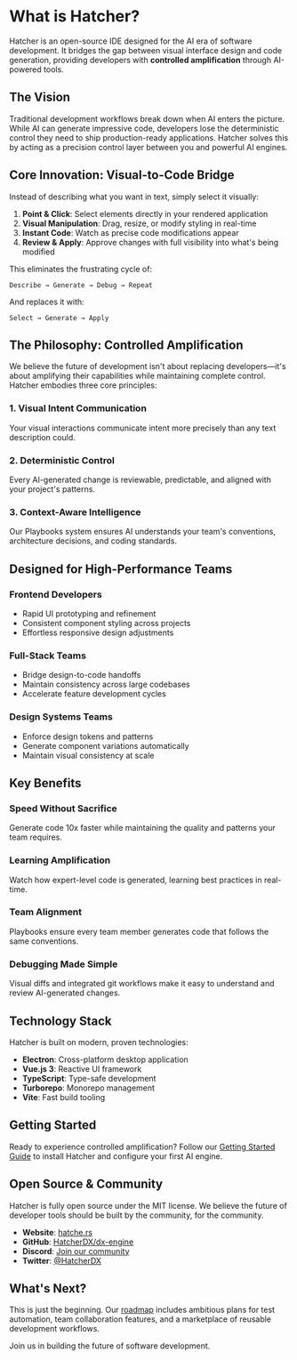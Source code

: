 # What is Hatcher?

Hatcher is an open-source IDE designed for the AI era of software development. It bridges the gap between visual interface design and code generation, providing developers with **controlled amplification** through AI-powered tools.

## The Vision

Traditional development workflows break down when AI enters the picture. While AI can generate impressive code, developers lose the deterministic control they need to ship production-ready applications. Hatcher solves this by acting as a precision control layer between you and powerful AI engines.

## Core Innovation: Visual-to-Code Bridge

Instead of describing what you want in text, simply select it visually:

1. **Point & Click**: Select elements directly in your rendered application
2. **Visual Manipulation**: Drag, resize, or modify styling in real-time
3. **Instant Code**: Watch as precise code modifications appear
4. **Review & Apply**: Approve changes with full visibility into what's being modified

This eliminates the frustrating cycle of:

```
Describe → Generate → Debug → Repeat
```

And replaces it with:

```
Select → Generate → Apply
```

## The Philosophy: Controlled Amplification

We believe the future of development isn't about replacing developers—it's about amplifying their capabilities while maintaining complete control. Hatcher embodies three core principles:

### 1. Visual Intent Communication

Your visual interactions communicate intent more precisely than any text description could.

### 2. Deterministic Control

Every AI-generated change is reviewable, predictable, and aligned with your project's patterns.

### 3. Context-Aware Intelligence

Our Playbooks system ensures AI understands your team's conventions, architecture decisions, and coding standards.

## Designed for High-Performance Teams

### Frontend Developers

- Rapid UI prototyping and refinement
- Consistent component styling across projects
- Effortless responsive design adjustments

### Full-Stack Teams

- Bridge design-to-code handoffs
- Maintain consistency across large codebases
- Accelerate feature development cycles

### Design Systems Teams

- Enforce design tokens and patterns
- Generate component variations automatically
- Maintain visual consistency at scale

## Key Benefits

### Speed Without Sacrifice

Generate code 10x faster while maintaining the quality and patterns your team requires.

### Learning Amplification

Watch how expert-level code is generated, learning best practices in real-time.

### Team Alignment

Playbooks ensure every team member generates code that follows the same conventions.

### Debugging Made Simple

Visual diffs and integrated git workflows make it easy to understand and review AI-generated changes.

## Technology Stack

Hatcher is built on modern, proven technologies:

- **Electron**: Cross-platform desktop application
- **Vue.js 3**: Reactive UI framework
- **TypeScript**: Type-safe development
- **Turborepo**: Monorepo management
- **Vite**: Fast build tooling

## Getting Started

Ready to experience controlled amplification? Follow our [Getting Started Guide](/getting-started) to install Hatcher and configure your first AI engine.

## Open Source & Community

Hatcher is fully open source under the MIT license. We believe the future of developer tools should be built by the community, for the community.

- **Website**: [hatche.rs](https://hatche.rs)
- **GitHub**: [HatcherDX/dx-engine](https://github.com/HatcherDX/dx-engine)
- **Discord**: [Join our community](https://discord.gg/hatcher)
- **Twitter**: [@HatcherDX](https://twitter.com/HatcherDX)

## What's Next?

This is just the beginning. Our [roadmap](/roadmap) includes ambitious plans for test automation, team collaboration features, and a marketplace of reusable development workflows.

Join us in building the future of software development.
